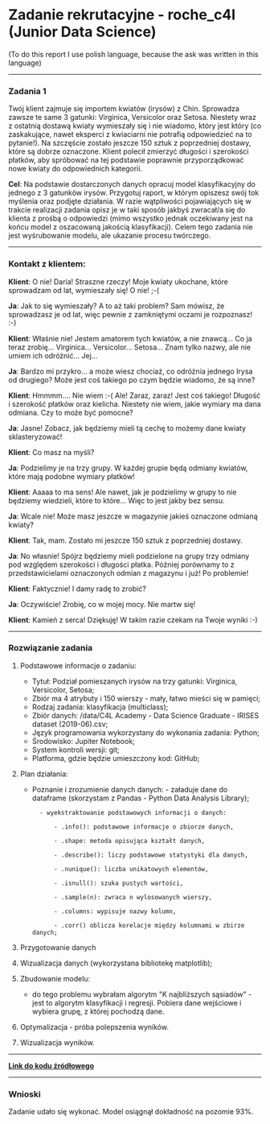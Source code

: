 # Zadanie rekrutacyjne - roche_c4l (Junior Data Science)
(To do this report I use polish language, because the ask was written in this language)

---

### Zadania 1

Twój klient zajmuje się importem kwiatów (irysów) z Chin. Sprowadza zawsze te same 3 gatunki: Virginica, Versicolor oraz Setosa. Niestety wraz z ostatnią dostawą kwiaty wymieszały się i nie wiadomo, który jest który (co zaskakujące, nawet eksperci z kwiaciarni nie potrafią odpowiedzieć na to pytanie!). Na szczęście zostało jeszcze 150 sztuk z poprzedniej dostawy, które są dobrze oznaczone. Klient polecił zmierzyć długości i szerokości płatków, aby spróbować na tej podstawie poprawnie przyporządkować nowe kwiaty do odpowiednich kategorii.

**Cel**: Na podstawie dostarczonych danych opracuj model klasyfikacyjny do jednego z 3 gatunków irysów. Przygotuj raport, w którym opiszesz swój tok myślenia oraz podjęte działania. W razie wątpliwości pojawiających się w trakcie realizacji zadania opisz je w taki sposób jakbyś zwracał/a się do klienta z prośbą o odpowiedzi (mimo wszystko jednak oczekiwany jest na końcu model z oszacowaną jakością klasyfikacji). Celem tego zadania nie jest wyśrubowanie modelu, ale ukazanie procesu twórczego.

---

### Kontakt z klientem:

**Klient**: O nie! Daria! Straszne rzeczy! Moje kwiaty ukochane, które sprowadzam od lat, wymieszały się! O nie! ;-(

**Ja**: Jak to się wymieszały? A to aż taki problem? Sam mówisz, że sprowadzasz je od lat, więc pewnie z zamkniętymi oczami je rozpoznasz! :-) 

**Klient**: Właśnie nie! Jestem amatorem tych kwiatów, a nie znawcą... Co ja teraz zrobię... Virginica... Versicolor... Setosa... Znam tylko nazwy, ale nie umiem ich odróżnić... Jej...

**Ja**: Bardzo mi przykro... a może wiesz chociaż, co odróżnia jednego Irysa od drugiego? Może jest coś takiego po czym będzie wiadomo, że są inne?

**Klient**: Hmmmm.... Nie wiem :-( Ale! Zaraz, zaraz! Jest coś takiego! Długość i szerokość płatków oraz kielicha. Niestety nie wiem, jakie wymiary ma dana odmiana. Czy to może być pomocne?

**Ja**: Jasne! Zobacz, jak będziemy mieli tą cechę to możemy dane kwiaty sklasteryzować!

**Klient**: Co masz na myśli?

**Ja**: Podzielimy je na trzy grupy. W każdej grupie będą odmiany kwiatów, które mają podobne wymiary płatków!

**Klient**: Aaaaa to ma sens! Ale nawet, jak je podzielimy w grupy to nie będziemy wiedzieli, które to które... Więc to jest jakby bez sensu.

**Ja**: Wcale nie! Może masz jeszcze w magazynie jakieś oznaczone odmianą kwiaty?

**Klient**: Tak, mam. Zostało mi jeszcze 150 sztuk z poprzedniej dostawy.

**Ja**: No własnie! Spójrz będziemy mieli podzielone na grupy trzy odmiany pod względem szerokości i długości płatka. Później porównamy to z przedstawicielami oznaczonych odmian z magazynu i już! Po problemie!

**Klient**: Faktycznie! I damy radę to zrobić?

**Ja**: Oczywiście! Zrobię, co w mojej mocy. Nie martw się!

**Klient**: Kamień z serca! Dziękuję! W takim razie czekam na Twoje wyniki :-) 

---

### Rozwiązanie zadania

1. Podstawowe informacje o zadaniu:
    * Tytuł: Podział pomieszanych irysów na trzy gatunki: Virginica, Versicolor, Setosa;
    * Zbiór ma 4 atrybuty i 150 wierszy - mały, łatwo mieści się w pamięci;
    * Rodzaj zadania: klasyfikacja (multiclass);
    * Zbiór danych: /data/C4L Academy - Data Science Graduate - IRISES dataset (2019-06).csv;
    * Język programowania wykorzystany do wykonania zadania: Python; 
    * Środowisko: Jupiter Notebook;
    * System kontroli wersji: git;
    * Platforma, gdzie będzie umieszczony kod: GitHub;
    

2. Plan działania:
    * Poznanie i zrozumienie danych danych:
            - załaduje dane do dataframe (skorzystam z Pandas - Python Data Analysis Library);
            
            - wyekstraktowanie podstawowych informacji o danych: 
            
                - .info(): podstawowe informacje o zbiorze danych,
                
                - .shape: metoda opisująca kształt danych,
                
                - .describe(): liczy podstawowe statystyki dla danych,
                
                - .nunique(): liczba unikatowych elementów,
                
                - .isnull(): szuka pustych wartości,
                
                - .sample(n): zwraca n wylosowanych wierszy,
                
                - .columns: wypisuje nazwy kolumn,
                
                - .corr() oblicza korelacje między kolumnami w zbirze danych;
               
               
3. Przygotowanie danych                
4. Wizualizacja danych (wykorzystana bibliotekę matplotlib);
5. Zbudowanie modelu: 
      * do tego problemu wybrałam algorytm "K najbliższych sąsiadów" - jest to algorytm klasyfikacji i regresji. Pobiera dane wejściowe i wybiera grupę, z której pochodzą dane.
      
      
6. Optymalizacja - próba polepszenia wyników.
7. Wizualizacja wyników.
___

[**Link do kodu źródłowego**](https://github.com/dczerniawko/portfolio/blob/master/irises/roche_c4l.ipynb) 

___

### Wnioski

Zadanie udało się wykonać. Model osiągnął dokładność na pozomie 93%.